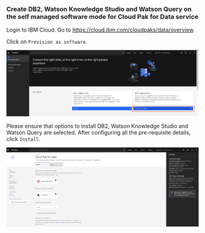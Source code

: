 ### Create DB2, Watson Knowledge Studio and Watson Query on the self managed software mode for Cloud Pak for Data service

Login to IBM Cloud. Go to https://cloud.ibm.com/cloudpaks/data/overview.

Click on `Provision as software`.

![provision](images/provision.png)

Please ensure that options to install  DB2, Watson Knowledge Studio and Watson Query are selected. After configuring all the pre-requisite details, click `Install`.

![install](images/install.png)
